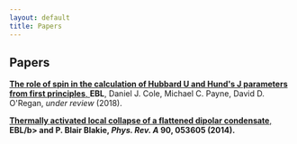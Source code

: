 ```yaml
---
layout: default 
title: Papers
---
```


## Papers

<a href="https://arxiv.org/abs/1802.09048">__The role of spin in the calculation of Hubbard U and Hund's J parameters from first principles__,  </a> <b>EBL</b>, Daniel J. Cole, Michael C. Payne, David D. O'Regan, *under review* (2018). <a href="https://arxiv.org/abs/1802.09048"><i class="ai ai-arxiv "></i></a>

<a href="https://dx.doi.org/10.1103/physrevfluids.1.044502">__Thermally activated local collapse of a flattened dipolar condensate__,</a> <b>EBL/b> and P. Blair Blakie, *Phys. Rev. A* **90**, 053605 (2014). <a href="https://dx.doi.org/10.1103/PhysRevA.90.053605"><i class="ai ai-doi "></i></a>
